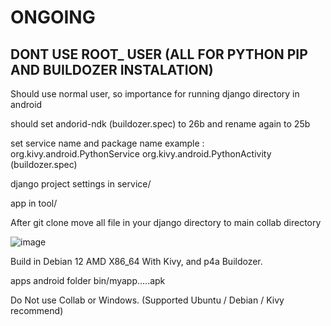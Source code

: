 # ONGOING

## DONT USE ROOT_ USER (ALL FOR PYTHON PIP AND BUILDOZER INSTALATION)

Should use normal user, so importance for running django directory in android

should set andorid-ndk (buildozer.spec) to 26b and rename again to 25b


set service name and package name example : org.kivy.android.PythonService org.kivy.android.PythonActivity (buildozer.spec)

django project settings in service/

app in tool/

After git clone
move all file in your django directory to main collab directory

![image](https://github.com/SecretDiscorder/djavy/assets/139457966/d192a606-b0ba-4244-84bf-6157f881608a)

Build in Debian 12 AMD X86_64 With Kivy, and p4a Buildozer.

apps android folder bin/myapp.....apk


Do Not use Collab or Windows. (Supported Ubuntu / Debian / Kivy recommend)
